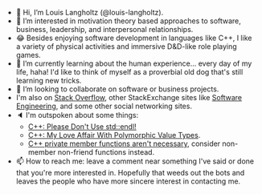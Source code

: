 - 👋 Hi, I’m Louis Langholtz (@louis-langholtz).
- 👀 I’m interested in motivation theory based approaches to software, business, leadership, and interpersonal relationships.
- 😂 Besides enjoying software development in languages like C++, I like a variety of physical activities and immersive D&D-like role playing games.
- 🌱 I’m currently learning about the human experience... every day of my life, haha! I'd like to think of myself as a proverbial old dog that's still learning new tricks.
- 💞️ I’m looking to collaborate on software or business projects.
- I'm also on [Stack Overflow](https://stackoverflow.com/users/7410358/louis-langholtz), other StackExchange sites like [Software Engineering](https://softwareengineering.stackexchange.com/users/263631/louis-langholtz), and some other social networking sites.
- 🔈 I'm outspoken about some things:
  - [C++: Please Don't Use std::endl!](https://gist.github.com/louis-langholtz/9959fbc735a23b631e7d795d4eb0839f)
  - [C++: My Love Affair With Polymorphic Value Types](https://gist.github.com/louis-langholtz/5da900c8333eed26641a09bea7aa5c31).
  - [C++ private member functions aren't necessary](https://softwareengineering.stackexchange.com/a/430111), consider non-member non-friend functions instead.
- 📫 How to reach me: leave a comment near something I've said or done that you're more interested in. Hopefully that weeds out the bots and leaves the people who have more sincere interest in contacting me.
